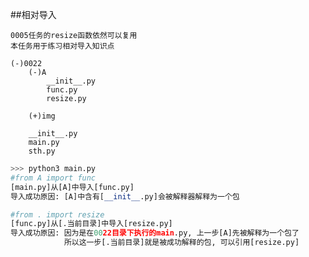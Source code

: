 ##相对导入   

`0005任务的resize函数依然可以复用`    
`本任务用于练习相对导入知识点`    

```shell   
(-)0022
    (-)A
        __init__.py
        func.py
        resize.py

    (+)img

    __init__.py
    main.py
    sth.py
```
   
```python
>>> python3 main.py
#from A import func
[main.py]从[A]中导入[func.py]
导入成功原因: [A]中含有[__init__.py]会被解释器解释为一个包

#from . import resize
[func.py]从[.当前目录]中导入[resize.py]
导入成功原因: 因为是在0022目录下执行的main.py, 上一步[A]先被解释为一个包了
            所以这一步[.当前目录]就是被成功解释的包, 可以引用[resize.py]
```